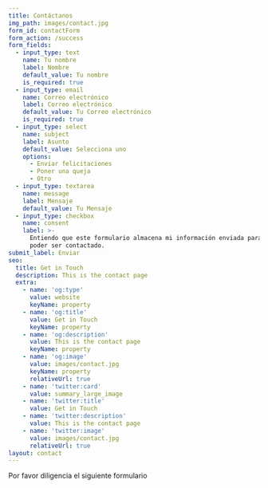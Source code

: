 ```yaml
---
title: Contáctanos
img_path: images/contact.jpg
form_id: contactForm
form_action: /success
form_fields:
  - input_type: text
    name: Tu nombre
    label: Nombre
    default_value: Tu nombre
    is_required: true
  - input_type: email
    name: Correo electrónico
    label: Correo electrónico
    default_value: Tu Correo electrónico
    is_required: true
  - input_type: select
    name: subject
    label: Asunto
    default_value: Selecciona uno
    options:
      - Enviar felicitaciones
      - Poner una queja
      - Otro
  - input_type: textarea
    name: message
    label: Mensaje
    default_value: Tu Mensaje
  - input_type: checkbox
    name: consent
    label: >-
      Entiendo que este formulario almacena mi información enviada para así
      poder ser contactado.
submit_label: Enviar
seo:
  title: Get in Touch
  description: This is the contact page
  extra:
    - name: 'og:type'
      value: website
      keyName: property
    - name: 'og:title'
      value: Get in Touch
      keyName: property
    - name: 'og:description'
      value: This is the contact page
      keyName: property
    - name: 'og:image'
      value: images/contact.jpg
      keyName: property
      relativeUrl: true
    - name: 'twitter:card'
      value: summary_large_image
    - name: 'twitter:title'
      value: Get in Touch
    - name: 'twitter:description'
      value: This is the contact page
    - name: 'twitter:image'
      value: images/contact.jpg
      relativeUrl: true
layout: contact
---
```

Por favor diligencia el siguiente formulario
